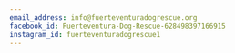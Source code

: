 ```yaml
---
email_address: info@fuerteventuradogrescue.org
facebook_id: Fuerteventura-Dog-Rescue-628498397166915
instagram_id: fuerteventuradogrescue1
---
```

